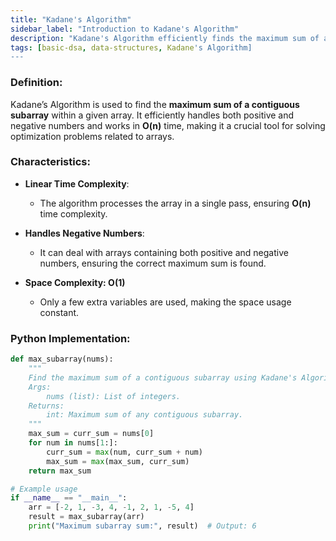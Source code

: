 ```yaml
---
title: "Kadane's Algorithm"
sidebar_label: "Introduction to Kadane's Algorithm"
description: "Kadane's Algorithm efficiently finds the maximum sum of a contiguous subarray. It is a fundamental algorithm for solving problems involving subarray sums."
tags: [basic-dsa, data-structures, Kadane's Algorithm]
---
```


### Definition:

Kadane’s Algorithm is used to find the **maximum sum of a contiguous subarray** within a given array. It efficiently handles both positive and negative numbers and works in **O(n)** time, making it a crucial tool for solving optimization problems related to arrays.

### Characteristics:

- **Linear Time Complexity**:

  - The algorithm processes the array in a single pass, ensuring **O(n)** time complexity.

- **Handles Negative Numbers**:

  - It can deal with arrays containing both positive and negative numbers, ensuring the correct maximum sum is found.

- **Space Complexity: O(1)**
  - Only a few extra variables are used, making the space usage constant.

### Python Implementation:

```python
def max_subarray(nums):
    """
    Find the maximum sum of a contiguous subarray using Kadane's Algorithm.
    Args:
        nums (list): List of integers.
    Returns:
        int: Maximum sum of any contiguous subarray.
    """
    max_sum = curr_sum = nums[0]
    for num in nums[1:]:
        curr_sum = max(num, curr_sum + num)
        max_sum = max(max_sum, curr_sum)
    return max_sum

# Example usage
if __name__ == "__main__":
    arr = [-2, 1, -3, 4, -1, 2, 1, -5, 4]
    result = max_subarray(arr)
    print("Maximum subarray sum:", result)  # Output: 6
```
